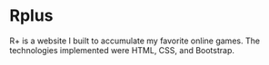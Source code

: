 # Rplus
R+ is a website I built to accumulate my favorite online games. The technologies implemented were HTML, CSS, and Bootstrap.
